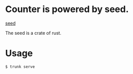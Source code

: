 # Counter is powered by seed.

[seed](https://github.com/seed-rs/seed)

The seed is a crate of rust.

# Usage

```shell
$ trunk serve
```
